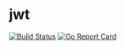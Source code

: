 # jwt

[![Build Status](https://travis-ci.com/emirmuminoglu/jwt.svg?branch=v1.0.0)](https://travis-ci.com/emirmuminoglu/jwt)
[![Go Report Card](https://goreportcard.com/badge/github.com/emirmuminoglu/jwt)](https://goreportcard.com/report/github.com/emirmuminoglu/jwt)

